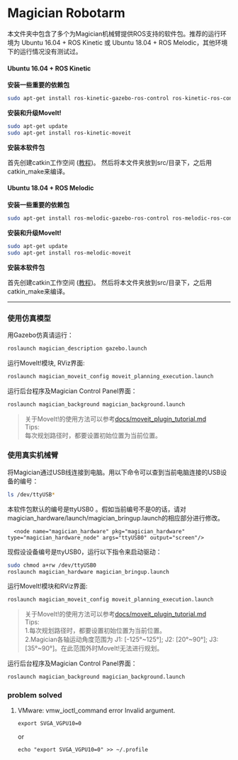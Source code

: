 Magician Robotarm
======
本文件夹中包含了多个为Magician机械臂提供ROS支持的软件包。推荐的运行环境为 Ubuntu 16.04 + ROS Kinetic 或 Ubuntu 18.04 + ROS Melodic，其他环境下的运行情况没有测试过。

#### Ubuntu 16.04 + ROS Kinetic

**安装一些重要的依赖包**
```sh
sudo apt-get install ros-kinetic-gazebo-ros-control ros-kinetic-ros-control ros-kinetic-ros-controllers
```
**安装和升级MoveIt!** 

```sh
sudo apt-get update
sudo apt-get install ros-kinetic-moveit
```

**安装本软件包**

首先创建catkin工作空间 ([教程](http://wiki.ros.org/catkin/Tutorials))。 然后将本文件夹放到src/目录下，之后用catkin_make来编译。

#### Ubuntu 18.04 + ROS Melodic

**安装一些重要的依赖包**
```sh
sudo apt-get install ros-melodic-gazebo-ros-control ros-melodic-ros-control ros-melodic-ros-controllers
```
**安装和升级MoveIt!** 

```sh
sudo apt-get update
sudo apt-get install ros-melodic-moveit
```

**安装本软件包**

首先创建catkin工作空间 ([教程](http://wiki.ros.org/catkin/Tutorials))。 然后将本文件夹放到src/目录下，之后用catkin_make来编译。

---

### 使用仿真模型

用Gazebo仿真请运行：
```sh
roslaunch magician_description gazebo.launch
```

运行MoveIt!模块, RViz界面:
```sh
roslaunch magician_moveit_config moveit_planning_execution.launch
```

运行后台程序及Magician Control Panel界面：
```sh
roslaunch magician_background magician_background.launch
```

> 关于MoveIt!的使用方法可以参考[docs/moveit_plugin_tutorial.md](docs/moveit_plugin_tutorial.md)  
Tips:  
每次规划路径时，都要设置初始位置为当前位置。

### 使用真实机械臂
将Magician通过USB线连接到电脑。用以下命令可以查到当前电脑连接的USB设备的编号：
```sh
ls /dev/ttyUSB*
```
本软件包默认的编号是ttyUSB0 。假如当前编号不是0的话，请对magician_hardware/launch/magician_bringup.launch的相应部分进行修改。
```
  <node name="magician_hardware" pkg="magician_hardware" type="magician_hardware_node" args="ttyUSB0" output="screen"/>
```
现假设设备编号是ttyUSB0，运行以下指令来启动驱动：
```sh
sudo chmod a+rw /dev/ttyUSB0
roslaunch magician_hardware magician_bringup.launch
```
运行MoveIt!模块和RViz界面:
```sh
roslaunch magician_moveit_config moveit_planning_execution.launch
```
> 关于MoveIt!的使用方法可以参考[docs/moveit_plugin_tutorial.md](docs/moveit_plugin_tutorial.md)  
Tips:  
1.每次规划路径时，都要设置初始位置为当前位置。  
2.Magician各轴运动角度范围为 J1: [-125°~125°]; J2: [20°~90°]; J3: [35°~90°]。在此范围外时MoveIt!无法进行规划。

运行后台程序及Magician Control Panel界面：
```sh
roslaunch magician_background magician_background.launch
```


### problem solved

1. VMware: vmw_ioctl_command error Invalid argument.
   ```
   export SVGA_VGPU10=0
   ```
   or
   ```
   echo "export SVGA_VGPU10=0" >> ~/.profile
   ```